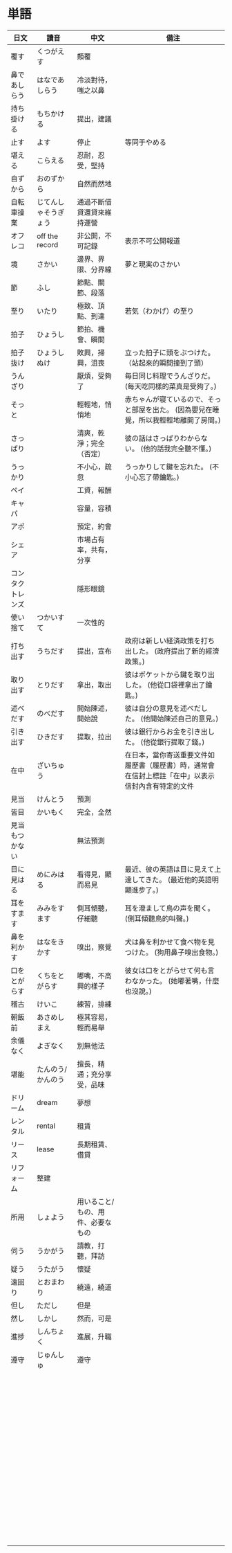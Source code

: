 # 単語

| **日文**   | **讀音**         | **中文**             | **備注**                                            |
|----------|----------------|--------------------|---------------------------------------------------|
| 覆す       | くつがえす          | 顛覆                 |                                                   |
| 鼻であしらう   | はなであしらう        | 冷淡對待，嗤之以鼻          |                                                   |
| 持ち掛ける    | もちかける          | 提出，建議              |                                                   |
| 止す       | よす             | 停止                 | 等同于やめる                                            |
| 堪える      | こらえる           | 忍耐，忍受，堅持           |                                                   |
| 自ずから     | おのずから          | 自然而然地              |                                                   |
| 自転車操業    | じてんしゃそうぎょう     | 通過不斷借貸還貸來維持運營      |                                                   |
| オフレコ     | off the record | 非公開，不可記錄           | 表示不可公開報道                                          |
| 境        | さかい            | 邊界、界限、分界線          | 夢と現実のさかい                                          |
| 節        | ふし             | 節點、關節、段落           |                                                   |
| 至り       | いたり            | 極致、頂點、到達           | 若気（わかげ）の至り                                        |
| 拍子       | ひょうし           | 節拍、機會、瞬間           |                                                   |
| 拍子抜け     | ひょうしぬけ         | 敗興，掃興，沮喪           | 立った拍子に頭をぶつけた。（站起來的瞬間撞到了頭）                         |
| うんざり     |                | 厭煩，受夠了             | 毎日同じ料理でうんざりだ。 (每天吃同樣的菜真是受夠了。)                     |
| そっと      |                | 輕輕地，悄悄地            | 赤ちゃんが寝ているので、そっと部屋を出た。 (因為嬰兒在睡覺，所以我輕輕地離開了房間。)      |
| さっぱり     |                | 清爽，乾淨；完全（否定）       | 彼の話はさっぱりわからない。 (他的話我完全聽不懂。)                       |
| うっかり     |                | 不小心，疏忽             | うっかりして鍵を忘れた。 (不小心忘了帶鑰匙。)                          |
| ペイ       |                | 工資，報酬              |                                                   |
| キャパ      |                | 容量，容積              |                                                   |
| アポ       |                | 預定，約會              |                                                   |
| シェア      |                | 市場占有率，共有，分享        |                                                   |
| コンタクトレンズ |                | 隱形眼鏡               |                                                   |
| 使い捨て     | つかいすて          | 一次性的               |                                                   |
| 打ち出す     | うちだす           | 提出，宣布              | 政府は新しい経済政策を打ち出した。 (政府提出了新的經濟政策。)                  |
| 取り出す     | とりだす           | 拿出，取出              | 彼はポケットから鍵を取り出した。 (他從口袋裡拿出了鑰匙。)                    |
| 述べだす     | のべだす           | 開始陳述，開始說           | 彼は自分の意見を述べだした。 (他開始陳述自己的意見。)                      |
| 引き出す     | ひきだす           | 提取，拉出              | 彼は銀行からお金を引き出した。 (他從銀行提取了錢。)                       |
| 在中       | ざいちゅう          |                    | 在日本，當你寄送重要文件如履歷書（履歴書）時，通常會在信封上標註「在中」以表示信封內含有特定的文件 |
| 見当       | けんとう           | 預測                 |                                                   |
| 皆目       | かいもく           | 完全，全然              |                                                   |
| 見当もつかない  |                | 無法預測               |                                                   |
| 目に見はる    | めにみはる          | 看得見，顯而易見           | 最近、彼の英語は目に見えて上達してきた。 (最近他的英語明顯進步了。)               |
| 耳をすます    | みみをすます         | 側耳傾聽，仔細聽           | 耳を澄まして鳥の声を聞く。 (側耳傾聽鳥的叫聲。)                         |
| 鼻を利かす    | はなをきかす         | 嗅出，察覺              | 犬は鼻を利かせて食べ物を見つけた。 (狗用鼻子嗅出食物。)                     |
| 口をとがらす   | くちをとがらす        | 嘟嘴，不高興的樣子          | 彼女は口をとがらせて何も言わなかった。 (她嘟著嘴，什麼也沒說。)                 |
| 稽古       | けいこ            | 練習，排練              |                                                   |
| 朝飯前      | あさめしまえ         | 極其容易，輕而易舉          |                                                   |
| 余儀なく     | よぎなく           | 別無他法               |                                                   |
| 堪能       | たんのう/かんのう      | 擅長，精通；充分享受，品味      |                                                   |
| ドリーム     | dream          | 夢想                 |                                                   |
| レンタル     | rental         | 租賃                 |                                                   |
| リース      | lease          | 長期租賃、借貸            |                                                   |
| リフォーム    | 整建             |                    |                                                   |
| 所用       | しょよう           | 用いること/もの、用件、必要な　もの |                                                   |
| 伺う       | うかがう           | 請教，打聽，拜訪           |                                                   |
| 疑う       | うたがう           | 懷疑                 |                                                   |
| 遠回り      | とおまわり          | 繞遠，繞道              |                                                   |
| 但し       | ただし            | 但是                 |                                                   |
| 然し       | しかし            | 然而，可是              |                                                   |
| 進捗       | しんちょく          | 進展，升職              |                                                   |
| 遵守       | じゅんしゅ          | 遵守                 |                                                   |
|          |                |                    |                                                   |
|          |                |                    |                                                   |
|          |                |                    |                                                   |
|          |                |                    |                                                   |
|          |                |                    |                                                   |
|          |                |                    |                                                   |
|          |                |                    |                                                   |
|          |                |                    |                                                   |
|          |                |                    |                                                   |
|          |                |                    |                                                   |
|          |                |                    |                                                   |
|          |                |                    |                                                   |
|          |                |                    |                                                   |
|          |                |                    |                                                   |
|          |                |                    |                                                   |
|          |                |                    |                                                   |
|          |                |                    |                                                   |
|          |                |                    |                                                   |
|          |                |                    |                                                   |
|          |                |                    |                                                   |
|          |                |                    |                                                   |
|          |                |                    |                                                   |
|          |                |                    |                                                   |
|          |                |                    |                                                   |
|          |                |                    |                                                   |
|          |                |                    |                                                   |
|          |                |                    |                                                   |
|          |                |                    |                                                   |
|          |                |                    |                                                   |
|          |                |                    |                                                   |
|          |                |                    |                                                   |
|          |                |                    |                                                   |
|          |                |                    |                                                   |
|          |                |                    |                                                   |
|          |                |                    |                                                   |
|          |                |                    |                                                   |
|          |                |                    |                                                   |
|          |                |                    |                                                   |
|          |                |                    |                                                   |
|          |                |                    |                                                   |
|          |                |                    |                                                   |
|          |                |                    |                                                   |
|          |                |                    |                                                   |
|          |                |                    |                                                   |
|          |                |                    |                                                   |
|          |                |                    |                                                   |
|          |                |                    |                                                   |
|          |                |                    |                                                   |
|          |                |                    |                                                   |
|          |                |                    |                                                   |
|          |                |                    |                                                   |
|          |                |                    |                                                   |
|          |                |                    |                                                   |
|          |                |                    |                                                   |
|          |                |                    |                                                   |
|          |                |                    |                                                   |
|          |                |                    |                                                   |
|          |                |                    |                                                   |
|          |                |                    |                                                   |
|          |                |                    |                                                   |
|          |                |                    |                                                   |
|          |                |                    |                                                   |
|          |                |                    |                                                   |
|          |                |                    |                                                   |
|          |                |                    |                                                   |
|          |                |                    |                                                   |
|          |                |                    |                                                   |
